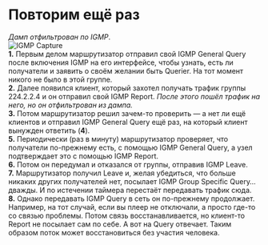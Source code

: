 # Повторим ещё раз

_Дамп отфильтрован по IGMP_.  
![IGMP Capture](http://img-fotki.yandex.ru/get/9812/83739833.37/0_da2f9_96978a5e_XXL.png)  
**1.** Первым делом маршрутизатор отправил свой IGMP General Query после включения IGMP на его интерфейсе, чтобы узнать, есть ли получатели и заявить о своём желании быть Querier. На тот момент никого не было в этой группе.  
**2.** Далее появился клиент, который захотел получать трафик группы 224.2.2.4 и он отправил свой IGMP Report. _После этого пошёл трафик на него, но он отфильтрован из дампа._  
**3.** Потом маршрутизатор решил зачем-то проверить — а нет ли ещё клиентов и отправил IGMP General Query ещё раз, на который клиент вынужден ответить \(**4**\).  
**5.** Периодически \(раз в минуту\) маршрутизатор проверяет, что получатели по-прежнему есть, с помощью IGMP General Query, а узел подтверждает это с помощью IGMP Report.  
**6.** Потом он передумал и отказался от группы, отправив IGMP Leave.  
**7.** Маршрутизатор получил Leave и, желая убедиться, что больше никаких других получателей нет, посылает IGMP Group Specific Query… дважды. И по истечении таймера перестаёт передавать трафик сюда.  
**8.** Однако передавать IGMP Query в сеть он по-прежнему продолжает. Например, на тот случай, если вы плеер не отключали, а просто где-то со связью проблемы. Потом связь восстанавливается, но клиент-то Report не посылает сам по себе. А вот на Query отвечает. Таким образом поток может восстановиться без участия человека.